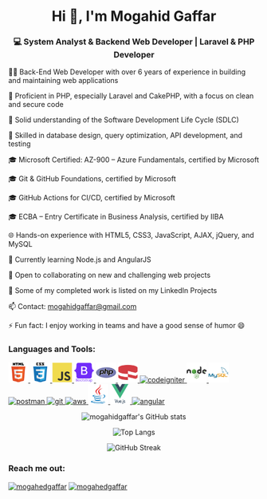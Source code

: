
<h1 align="center">Hi 👋, I'm Mogahid Gaffar</h1> <h3 align="center">💻 System Analyst & Backend Web Developer | Laravel & PHP Developer</h3>

👨‍💻 Back-End Web Developer with over 6 years of experience in building and maintaining web applications
 
🔧 Proficient in PHP, especially Laravel and CakePHP, with a focus on clean and secure code

📘 Solid understanding of the Software Development Life Cycle (SDLC)
 
🧩 Skilled in database design, query optimization, API development, and testing

🎓 Microsoft Certified: AZ-900 – Azure Fundamentals, certified by Microsoft

🎓 Git & GitHub Foundations, certified by Microsoft
 
🎓 GitHub Actions for CI/CD, certified by Microsoft

🎓 ECBA – Entry Certificate in Business Analysis, certified by IIBA

🌐 Hands-on experience with HTML5, CSS3, JavaScript, AJAX, jQuery, and MySQL

🌱 Currently learning Node.js and AngularJS

🔭 Open to collaborating on new and challenging web projects

📢 Some of my completed work is listed on my LinkedIn Projects

📫 Contact: mogahidgaffar@gmail.com

⚡ Fun fact: I enjoy working in teams and have a good sense of humor 😄



<h3 align="left">Languages and Tools:</h3>

<!-- 🌐 Frontend -->
<p align="left">
  <!-- HTML -->
  <a href="https://www.w3.org/html/" target="_blank" rel="noreferrer">
    <img src="https://raw.githubusercontent.com/devicons/devicon/master/icons/html5/html5-original-wordmark.svg" alt="html5" width="40" height="40"/>
  </a>
  <!-- CSS -->
  <a href="https://www.w3schools.com/css/" target="_blank" rel="noreferrer">
    <img src="https://raw.githubusercontent.com/devicons/devicon/master/icons/css3/css3-original-wordmark.svg" alt="css3" width="40" height="40"/>
  </a>
  <!-- JavaScript -->
  <a href="https://developer.mozilla.org/en-US/docs/Web/JavaScript" target="_blank" rel="noreferrer">
    <img src="https://raw.githubusercontent.com/devicons/devicon/master/icons/javascript/javascript-original.svg" alt="javascript" width="40" height="40"/>
  </a>
  <!-- Bootstrap -->
  <a href="https://getbootstrap.com" target="_blank" rel="noreferrer">
    <img src="https://raw.githubusercontent.com/devicons/devicon/master/icons/bootstrap/bootstrap-plain-wordmark.svg" alt="bootstrap" width="40" height="40"/>
  </a>


<!-- ⚙️ Backend -->

  <!-- PHP -->
  <a href="https://www.php.net" target="_blank" rel="noreferrer">
    <img src="https://raw.githubusercontent.com/devicons/devicon/master/icons/php/php-original.svg" alt="php" width="40" height="40"/>
  </a>
  <!-- Laravel -->
<!--   <a href="https://laravel.com/" target="_blank" rel="noreferrer">
    <img src="https://raw.githubusercontent.com/devicons/devicon/master/icons/laravel/laravel-plain-wordmark.svg" alt="laravel" width="40" height="40"/>
  </a> -->
  <!-- CakePHP -->
  <a href="https://cakephp.org" target="_blank" rel="noreferrer">
    <img src="https://raw.githubusercontent.com/devicons/devicon/master/icons/cakephp/cakephp-original.svg" alt="cakephp" width="40" height="40"/>
  </a>
  <!-- CodeIgniter -->
  <a href="https://codeigniter.com" target="_blank" rel="noreferrer">
    <img src="https://cdn.worldvectorlogo.com/logos/codeigniter.svg" alt="codeigniter" width="40" height="40"/>
  </a>
  <!-- Node.js -->
  <a href="https://nodejs.org" target="_blank" rel="noreferrer">
    <img src="https://raw.githubusercontent.com/devicons/devicon/master/icons/nodejs/nodejs-original-wordmark.svg" alt="nodejs" width="40" height="40"/>
  </a>


<!-- 🛢️ Databases & APIs -->

  <!-- MySQL -->
  <a href="https://www.mysql.com/" target="_blank" rel="noreferrer">
    <img src="https://raw.githubusercontent.com/devicons/devicon/master/icons/mysql/mysql-original-wordmark.svg" alt="mysql" width="40" height="40"/>
  </a>
  
  <!-- Postman -->
  <a href="https://postman.com" target="_blank" rel="noreferrer">
    <img src="https://www.vectorlogo.zone/logos/getpostman/getpostman-icon.svg" alt="postman" width="40" height="40"/>
  </a>

<!-- 🧰 Tools & Platforms -->

  <!-- Git -->
  <a href="https://git-scm.com/" target="_blank" rel="noreferrer">
    <img src="https://www.vectorlogo.zone/logos/git-scm/git-scm-icon.svg" alt="git" width="40" height="40"/>
  </a>
  <!-- AWS -->
  <a href="https://aws.amazon.com/" target="_blank" rel="noreferrer">
    <img src="https://www.vectorlogo.zone/logos/amazon_aws/amazon_aws-icon.svg" alt="aws" width="40" height="40"/>
  </a>

<!-- 🔧 Other Skills -->

  <!-- Java -->
  <a href="https://www.java.com" target="_blank" rel="noreferrer">
    <img src="https://raw.githubusercontent.com/devicons/devicon/master/icons/java/java-original.svg" alt="java" width="40" height="40"/>
  </a>
  <!-- Vue.js -->
  <a href="https://vuejs.org/" target="_blank" rel="noreferrer">
    <img src="https://raw.githubusercontent.com/devicons/devicon/master/icons/vuejs/vuejs-original-wordmark.svg" alt="vuejs" width="40" height="40"/>
  </a>
  <!-- Angular -->
  <a href="https://angular.io" target="_blank" rel="noreferrer">
    <img src="https://angular.io/assets/images/logos/angular/angular.svg" alt="angular" width="40" height="40"/>
  </a>




<p align="center"> <img src="https://github-readme-stats.vercel.app/api?username=mogahidgaffar&show_icons=true&theme=radical" alt="mogahidgaffar's GitHub stats" /> </p> <p align="center"> <img src="https://github-readme-stats.vercel.app/api/top-langs/?username=mogahidgaffar&layout=compact&theme=radical" alt="Top Langs" /> </p> <p align="center"> <img src="https://github-readme-streak-stats.herokuapp.com?user=mogahidgaffar&theme=radical&date_format=M%20j%5B%2C%20Y%5D" alt="GitHub Streak" /> </p>



<h3 align="left">Reach me out:</h3>
<p align="left">
 
<a href="https://fb.com/mogahedgaffar" target="blank"><img align="center" src="https://raw.githubusercontent.com/rahuldkjain/github-profile-readme-generator/master/src/images/icons/Social/facebook.svg" alt="mogahedgaffar" height="30" width="40" /></a>
 <a href="https://instagram.com/mogahedgaffar" target="blank"><img align="center" src="https://raw.githubusercontent.com/rahuldkjain/github-profile-readme-generator/master/src/images/icons/Social/instagram.svg" alt="mogahedgaffar" height="30" width="40" /></a>
<!-- <a href="https://www.hackerrank.com/mogahidgaffar" target="blank"><img align="center" src="https://raw.githubusercontent.com/rahuldkjain/github-profile-readme-generator/master/src/images/icons/Social/hackerrank.svg" alt="mogahidgaffar" height="30" width="40" /></a>--> 


</p>


<!-- 
<p align="center"> <img src="https://github-readme-activity-graph.vercel.app/graph?username=mogahidgaffar&theme=github-compact" /> </p>
-->
